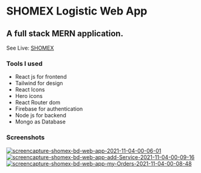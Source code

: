 # SHOMEX Logistic Web App

## A full stack MERN application.

See Live: [SHOMEX](https://shomex-bd.web.app/)

### Tools I used

-  React js for frontend
-  Tailwind for design
-  React Icons
-  Hero icons
-  React Router dom
-  Firebase for authentication
-  Node js for backend
-  Mongo as Database

### Screenshots

<a href="https:shomex-bd.web.app/"><img src="https://i.ibb.co/LPYx3zy/screencapture-shomex-bd-web-app-2021-11-04-00-06-01.png" alt="screencapture-shomex-bd-web-app-2021-11-04-00-06-01" border="0"></a>
<a href="https://shomex-bd.web.app/"><img src="https://i.ibb.co/LC4MLfz/screencapture-shomex-bd-web-app-add-Service-2021-11-04-00-09-16.png" alt="screencapture-shomex-bd-web-app-add-Service-2021-11-04-00-09-16" border="0"></a>
<a href="https:shomex-bd.web.app/"><img src="https://i.ibb.co/zGgzb7k/screencapture-shomex-bd-web-app-my-Orders-2021-11-04-00-08-48.png" alt="screencapture-shomex-bd-web-app-my-Orders-2021-11-04-00-08-48" border="0"></a>
